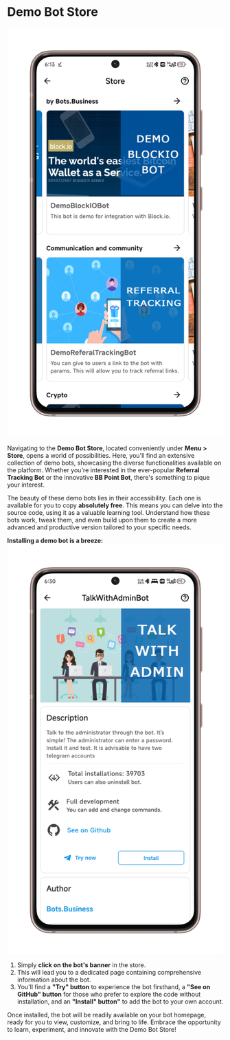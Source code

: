 # Demo Bot Store

![Demo bots ss](/.gitbook/assets/demo-store1.png)

Navigating to the **Demo Bot Store**, located conveniently under **Menu > Store**, opens a world of possibilities. Here, you'll find an extensive collection of demo bots, showcasing the diverse functionalities available on the platform. Whether you're interested in the ever-popular **Referral Tracking Bot** or the innovative **BB Point Bot**, there's something to pique your interest.

The beauty of these demo bots lies in their accessibility. Each one is available for you to copy **absolutely free**. This means you can delve into the source code, using it as a valuable learning tool. Understand how these bots work, tweak them, and even build upon them to create a more advanced and productive version tailored to your specific needs.

**Installing a demo bot is a breeze:**
![demo bot info](/.gitbook/assets/store-bot-info.png)

1. Simply **click on the bot's banner** in the store.
2. This will lead you to a dedicated page containing comprehensive information about the bot.
3. You'll find a **"Try" button** to experience the bot firsthand, a **"See on GitHub" button** for those who prefer to explore the code without installation, and an **"Install" button"** to add the bot to your own account.

Once installed, the bot will be readily available on your bot homepage, ready for you to view, customize, and bring to life. Embrace the opportunity to learn, experiment, and innovate with the Demo Bot Store!

